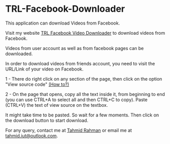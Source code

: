 # TRL-Facebook-Downloader
This application can download Videos from Facebook.

Visit my website [TRL Facebook Video Downloader](http://trlvideodownloader.azurewebsites.net/) to download videos from Facebook. 

Videos from user account as well as from facebook pages can be downloaded.

In order to download videos from friends account, you need to visit the URL/Link of your video on Facebook.

1 - There do right click on any section of the page, then click on the option "View source code"  [(How to?)](https://www.youtube.com/watch?v=FfM8d4svSWg)

2 - On the page that opens, copy all the text inside it, from beginning to end (you can use CTRL+A to select all and then CTRL+C to copy).
Paste (CTRL+V) the text of view source on the textbox. 

It might take time to be pasted. So wait for a few moments. Then click on the download button to start download.

For any query, contact me at [Tahmid Rahman](https://www.facebook.com/tahmid.iut) or email me at tahmid.iut@outlook.com.

